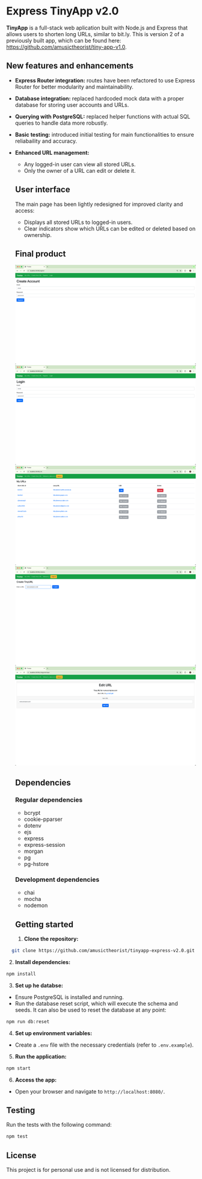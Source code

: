 # Express TinyApp v2.0

**TinyApp** is a full-stack web aplication built with Node.js and Express that allows users to shorten long URLs, similar to bit.ly. This is version 2 of a previously built app, which can be found here: https://github.com/amusictheorist/tiny-app-v1.0.
  
## New features and enhancements
- **Express Router integration:** routes have been refactored to use Express Router for better modularity and maintainability.
- **Database integration:** replaced hardcoded mock data with a proper database for storing user accounts and URLs.
- **Querying with PostgreSQL:** replaced helper functions with actual SQL queries to handle data more robustly.
- **Basic testing:** introduced initial testing for main functionalities to ensure reliabaility and accuracy.
- **Enhanced URL management:**
  - Any logged-in user can view all stored URLs.
  - Only the owner of a URL can edit or delete it.

  ## User interface
  The main page has been lightly redesigned for improved clarity and access:
  - Displays all stored URLs to logged-in users.
  - Clear indicators show which URLs can be edited or deleted based on ownership.

  ## Final product
  !["Registration page allows a new user to create an account"](https://github.com/amusictheorist/tinyapp-express-v2.0/blob/main/docs/registration-page.png?raw=true)
  !["Login in page allows returning users to log back in or asks new users to register first"](https://github.com/amusictheorist/tinyapp-express-v2.0/blob/main/docs/login-page.png?raw=true)
  !["Main page displays community urls and disallows actions if user does not own the urls"](https://github.com/amusictheorist/tinyapp-express-v2.0/blob/main/docs/urls-page.png?raw=true)
  !["Create page allows a user to enter a new url to be shortened"](https://github.com/amusictheorist/tinyapp-express-v2.0/blob/main/docs/create-page.png?raw=true)
  !["Edit page allows a user to edit an existing saved url"](https://github.com/amusictheorist/tinyapp-express-v2.0/blob/main/docs/edit-page.png?raw=true)

  ## Dependencies
  ### Regular dependencies
  - bcrypt
  - cookie-pparser
  - dotenv
  - ejs
  - express
  - express-session
  - morgan
  - pg
  - pg-hstore
  ### Development dependencies
  - chai
  - mocha
  - nodemon

  ## Getting started

  1. **Clone the repository:**
```bash
  git clone https://github.com/amusictheorist/tinyapp-express-v2.0.git
```
2. **Install dependencies:**
```bash
npm install
```
3. **Set up he databse:**
- Ensure PostgreSQL is installed and running.
- Run the database reset script, which will execute the schema and seeds. It can also be used to reset the database at any point:
```bash
npm run db:reset
```
4. **Set up environment variables:**
- Create a `.env` file with the necessary credentials (refer to `.env.example`).
5. **Run the application:**
```bash
npm start
```
6. **Access the app:**
- Open your browser and navigate to `http://localhost:8080/`.

## Testing
Run the tests with the following command:
```bash
npm test
```

## License
This project is for personal use and is not licensed for distribution.